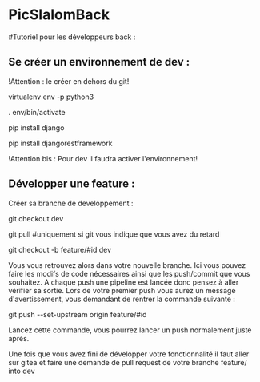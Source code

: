 # PicSlalomBack

#Tutoriel pour les développeurs back :

## Se créer un environnement de dev :

!Attention : le créer en dehors du git!


virtualenv env -p python3

. env/bin/activate

pip install django

pip install djangorestframework

!Attention bis : Pour dev il faudra activer l'environnement!

## Développer une feature :

Créer sa branche de developpement :

git checkout dev

git pull #uniquement si git vous indique que vous avez du retard


git checkout -b feature/#id dev

Vous vous retrouvez alors dans votre nouvelle branche. Ici vous pouvez faire les modifs de code nécessaires ainsi que les push/commit que vous souhaitez. A chaque push une pipeline est lancée donc pensez à aller vérifier sa sortie.
Lors de votre premier push vous aurez un message d'avertissement, vous demandant de rentrer la commande suivante :

git push --set-upstream origin feature/#id

Lancez cette commande, vous pourrez lancer un push normalement juste après.


Une fois que vous avez fini de développer votre fonctionnalité il faut aller sur gitea et faire une demande de pull request de votre branche feature/<id> into dev